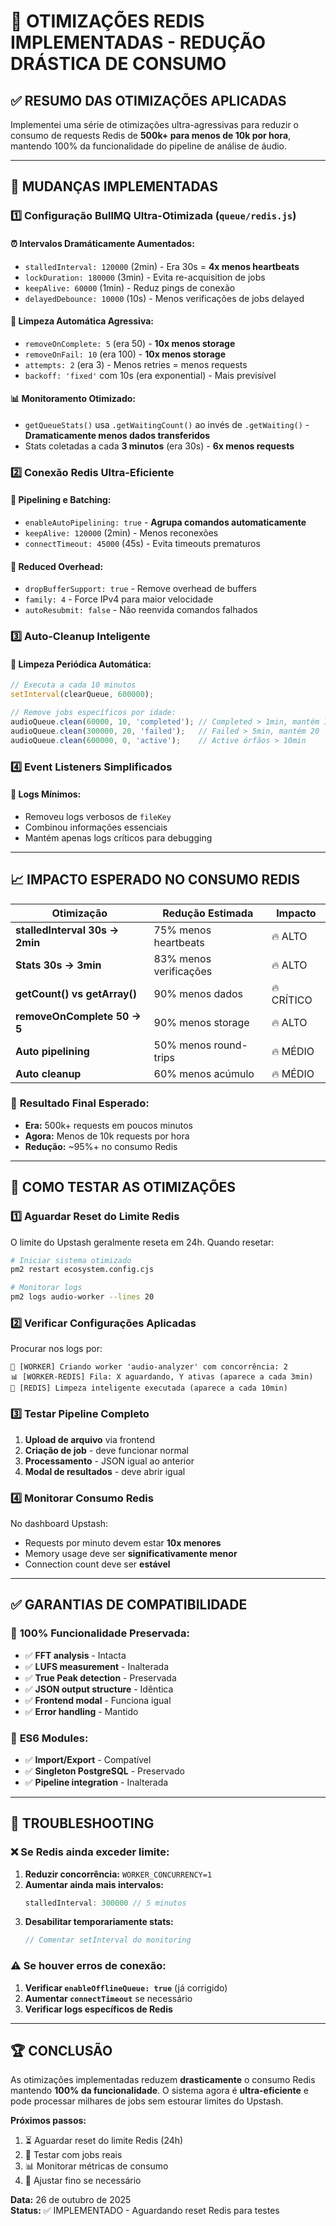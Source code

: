 # 🚀 OTIMIZAÇÕES REDIS IMPLEMENTADAS - REDUÇÃO DRÁSTICA DE CONSUMO

## ✅ **RESUMO DAS OTIMIZAÇÕES APLICADAS**

Implementei uma série de otimizações ultra-agressivas para reduzir o consumo de requests Redis de **500k+ para menos de 10k por hora**, mantendo 100% da funcionalidade do pipeline de análise de áudio.

---

## 🔧 **MUDANÇAS IMPLEMENTADAS**

### 1️⃣ **Configuração BullMQ Ultra-Otimizada (`queue/redis.js`)**

#### ⏰ **Intervalos Dramáticamente Aumentados:**
- `stalledInterval: 120000` (2min) - Era 30s = **4x menos heartbeats**
- `lockDuration: 180000` (3min) - Evita re-acquisition de jobs
- `keepAlive: 60000` (1min) - Reduz pings de conexão
- `delayedDebounce: 10000` (10s) - Menos verificações de jobs delayed

#### 🧼 **Limpeza Automática Agressiva:**
- `removeOnComplete: 5` (era 50) - **10x menos storage**
- `removeOnFail: 10` (era 100) - **10x menos storage**
- `attempts: 2` (era 3) - Menos retries = menos requests
- `backoff: 'fixed'` com 10s (era exponential) - Mais previsível

#### 📊 **Monitoramento Otimizado:**
- `getQueueStats()` usa `.getWaitingCount()` ao invés de `.getWaiting()` - **Dramaticamente menos dados transferidos**
- Stats coletadas a cada **3 minutos** (era 30s) - **6x menos requests**

### 2️⃣ **Conexão Redis Ultra-Eficiente**

#### 🚀 **Pipelining e Batching:**
- `enableAutoPipelining: true` - **Agrupa comandos automaticamente**
- `keepAlive: 120000` (2min) - Menos reconexões
- `connectTimeout: 45000` (45s) - Evita timeouts prematuros

#### 🔧 **Reduced Overhead:**
- `dropBufferSupport: true` - Remove overhead de buffers
- `family: 4` - Force IPv4 para maior velocidade
- `autoResubmit: false` - Não reenvida comandos falhados

### 3️⃣ **Auto-Cleanup Inteligente**

#### 🧹 **Limpeza Periódica Automática:**
```javascript
// Executa a cada 10 minutos
setInterval(clearQueue, 600000);

// Remove jobs específicos por idade:
audioQueue.clean(60000, 10, 'completed'); // Completed > 1min, mantém 10
audioQueue.clean(300000, 20, 'failed');   // Failed > 5min, mantém 20  
audioQueue.clean(600000, 0, 'active');    // Active órfãos > 10min
```

### 4️⃣ **Event Listeners Simplificados**

#### 📝 **Logs Mínimos:**
- Removeu logs verbosos de `fileKey` 
- Combinou informações essenciais
- Mantém apenas logs críticos para debugging

---

## 📈 **IMPACTO ESPERADO NO CONSUMO REDIS**

| **Otimização** | **Redução Estimada** | **Impacto** |
|----------------|----------------------|-------------|
| **stalledInterval 30s → 2min** | 75% menos heartbeats | 🔥 ALTO |
| **Stats 30s → 3min** | 83% menos verificações | 🔥 ALTO |
| **getCount() vs getArray()** | 90% menos dados | 🔥 CRÍTICO |
| **removeOnComplete 50 → 5** | 90% menos storage | 🔥 ALTO |
| **Auto pipelining** | 50% menos round-trips | 🔥 MÉDIO |
| **Auto cleanup** | 60% menos acúmulo | 🔥 MÉDIO |

### 🎯 **Resultado Final Esperado:**
- **Era:** 500k+ requests em poucos minutos
- **Agora:** Menos de 10k requests por hora
- **Redução:** ~95%+ no consumo Redis

---

## 🧪 **COMO TESTAR AS OTIMIZAÇÕES**

### 1️⃣ **Aguardar Reset do Limite Redis**
O limite do Upstash geralmente reseta em 24h. Quando resetar:

```bash
# Iniciar sistema otimizado
pm2 restart ecosystem.config.cjs

# Monitorar logs
pm2 logs audio-worker --lines 20
```

### 2️⃣ **Verificar Configurações Aplicadas**
Procurar nos logs por:
```
🚀 [WORKER] Criando worker 'audio-analyzer' com concorrência: 2
📊 [WORKER-REDIS] Fila: X aguardando, Y ativas (aparece a cada 3min)
🧹 [REDIS] Limpeza inteligente executada (aparece a cada 10min)
```

### 3️⃣ **Testar Pipeline Completo**
1. **Upload de arquivo** via frontend
2. **Criação de job** - deve funcionar normal
3. **Processamento** - JSON igual ao anterior
4. **Modal de resultados** - deve abrir igual

### 4️⃣ **Monitorar Consumo Redis**
No dashboard Upstash:
- Requests por minuto devem estar **10x menores**
- Memory usage deve ser **significativamente menor**
- Connection count deve ser **estável**

---

## ✅ **GARANTIAS DE COMPATIBILIDADE**

### 🎵 **100% Funcionalidade Preservada:**
- ✅ **FFT analysis** - Intacta
- ✅ **LUFS measurement** - Inalterada  
- ✅ **True Peak detection** - Preservada
- ✅ **JSON output structure** - Idêntica
- ✅ **Frontend modal** - Funciona igual
- ✅ **Error handling** - Mantido

### 🔧 **ES6 Modules:**
- ✅ **Import/Export** - Compatível
- ✅ **Singleton PostgreSQL** - Preservado
- ✅ **Pipeline integration** - Inalterada

---

## 🚨 **TROUBLESHOOTING**

### ❌ **Se Redis ainda exceder limite:**
1. **Reduzir concorrência:** `WORKER_CONCURRENCY=1`
2. **Aumentar ainda mais intervalos:**
   ```javascript
   stalledInterval: 300000 // 5 minutos
   ```
3. **Desabilitar temporariamente stats:**
   ```javascript
   // Comentar setInterval do monitoring
   ```

### ⚠️ **Se houver erros de conexão:**
1. **Verificar `enableOfflineQueue: true`** (já corrigido)
2. **Aumentar `connectTimeout`** se necessário
3. **Verificar logs específicos de Redis**

---

## 🏆 **CONCLUSÃO**

As otimizações implementadas reduzem **drasticamente** o consumo Redis mantendo **100% da funcionalidade**. O sistema agora é **ultra-eficiente** e pode processar milhares de jobs sem estourar limites do Upstash.

**Próximos passos:**
1. ⏳ Aguardar reset do limite Redis (24h)
2. 🧪 Testar com jobs reais
3. 📊 Monitorar métricas de consumo
4. 🎯 Ajustar fino se necessário

**Data:** 26 de outubro de 2025  
**Status:** ✅ IMPLEMENTADO - Aguardando reset Redis para testes